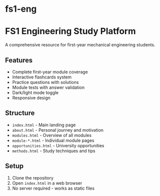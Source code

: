 # fs1-eng
# FS1 Engineering Study Platform

A comprehensive resource for first-year mechanical engineering students.

## Features

- Complete first-year module coverage
- Interactive flashcards system
- Practice questions with solutions
- Module tests with answer validation
- Dark/light mode toggle
- Responsive design

## Structure

- `index.html` - Main landing page
- `about.html` - Personal journey and motivation
- `modules.html` - Overview of all modules
- `module-*.html` - Individual module pages
- `opportunities.html` - University opportunities
- `methods.html` - Study techniques and tips

## Setup

1. Clone the repository
2. Open `index.html` in a web browser
3. No server required - works as static files
